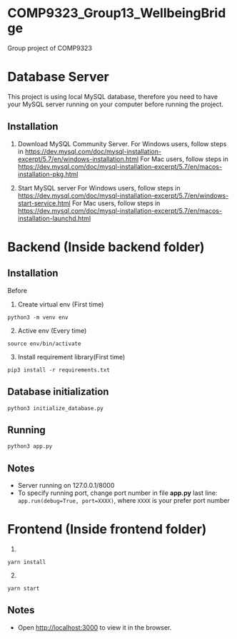 # COMP9323_Group13_WellbeingBridge
Group project of COMP9323

# Database Server

This project is using local MySQL database, therefore you need to have your MySQL server running on your computer before running the project.

## Installation
1. Download MySQL Community Server.
For Windows users, follow steps in https://dev.mysql.com/doc/mysql-installation-excerpt/5.7/en/windows-installation.html
For Mac users, follow steps in https://dev.mysql.com/doc/mysql-installation-excerpt/5.7/en/macos-installation-pkg.html

2. Start MySQL server
For Windows users, follow steps in https://dev.mysql.com/doc/mysql-installation-excerpt/5.7/en/windows-start-service.html
For Mac users, follow steps in https://dev.mysql.com/doc/mysql-installation-excerpt/5.7/en/macos-installation-launchd.html


# Backend (Inside backend folder)

## Installation

Before

1. Create virtual env (First time)

```shell
python3 -m venv env
```

2. Active env (Every time)

```shell
source env/bin/activate
```
3. Install requirement library(First time)
```shell
pip3 install -r requirements.txt
```

## Database initialization
```shell
python3 initialize_database.py
```

## Running
```shell
python3 app.py
```

## Notes
* Server running on 127.0.0.1/8000
* To specify running port, change port number in file **app.py** last line: `app.run(debug=True, port=XXXX)`, where `XXXX` is your prefer
port number

# Frontend (Inside frontend folder)

1. 
```
yarn install
```

2.
```
yarn start
```

## Notes
* Open [http://localhost:3000](http://localhost:3000) to view it in the browser.

